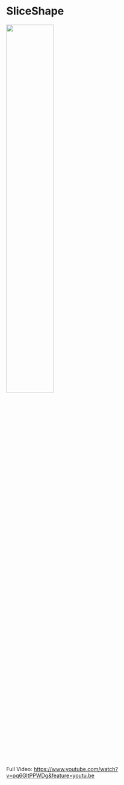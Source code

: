 # SliceShape

<img src="https://user-images.githubusercontent.com/32826146/93762416-7b9eb700-fc4a-11ea-909d-c23367ffb74f.gif" widht="50%" height="50%"></src>

Full Video: https://www.youtube.com/watch?v=pq6GltPPWDg&feature=youtu.be
